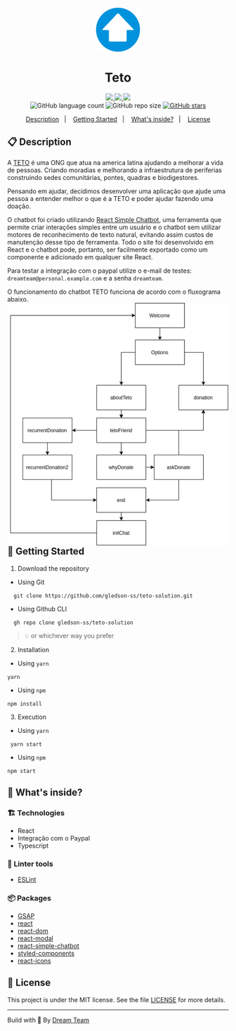 <p align="center">
  <img alt="Your icon here" src="Group_4_1.png" width="100"/>
</p>
<h1 align="center">
  Teto
</h1>

<!-- Badges -->
<p align="center">
  <!-- if your  -->
  <a href="https://github.com/gledson-ss/teto-solution/graphs/commit-activity" alt="Maintenance">
    <img src="https://img.shields.io/badge/Maintained%3F-yes-1EAE72.svg" />
  </a>

  <!-- if your app is a website -->
  <a href="https://doe-teto.netlify.app/" alt="Website https://doe-teto.netlify.app/">
    <img src="https://img.shields.io/website-up-down-1EAE72-red/https/doe-teto.netlify.app/" />
  </a>

  <!-- License -->
  <a href="./LICENSE" alt="License: MIT">
    <img src="https://img.shields.io/badge/License-MIT-1EAE72.svg" />
  </a>

  <br/>

  <img alt="GitHub language count" src="https://img.shields.io/github/languages/count/gledson-ss/teto-solution?color=blue">

  <!-- GitHub repo size -->
  <img alt="GitHub repo size" src="https://img.shields.io/github/repo-size/gledson-ss/teto-solution">

  <!-- Social -->
  <a href="https://github.com/gledson-ss/teto-solution/stargazers">
    <img alt="GitHub stars" src="https://img.shields.io/github/stars/gledson-ss/teto-solution?style=social">
  </a>

  <!-- more badges here -> https://gist.github.com/tterb/982ae14a9307b80117dbf49f624ce0e8 -->
</p>

<!-- summary -->
<p align="center">
  <a href="#clipboard-description">Description</a>&nbsp;&nbsp;&nbsp;|&nbsp;&nbsp;&nbsp;
  <a href="#rocket-getting-started">Getting Started</a>&nbsp;&nbsp;&nbsp;|&nbsp;&nbsp;&nbsp;
  <a href="#-whats-inside">What's inside?</a>&nbsp;&nbsp;&nbsp;|&nbsp;&nbsp;&nbsp;
  <a href="#memo-license">License</a>
</p>

## :clipboard: Description
A [TETO](https://www.techo.org/brasil/teto/) é uma ONG que atua na america latina ajudando a melhorar a vida de pessoas. Criando moradias e melhorando a infraestrutura de periferias construindo sedes comunitárias, pontes, quadras e biodigestores.

Pensando em ajudar, decidimos desenvolver uma aplicação que ajude uma pessoa a entender melhor o que é a TETO e poder ajudar fazendo uma doação.

O chatbot foi criado utilizando [React Simple Chatbot](https://lucasbassetti.com.br/react-simple-chatbot/), uma ferramenta que permite criar interações simples entre um usuário e o chatbot sem utilizar motores de reconhecimento de texto natural, evitando assim custos de manutenção desse tipo de ferramenta.  Todo o site foi desenvolvido em React e o chatbot pode, portanto, ser facilmente exportado como um componente e adicionado em qualquer site React.

Para testar a integração com o paypal utilize o e-mail de testes: `dreamteam@personal.example.com` e a senha `dreamteam`.

O funcionamento do chatbot TETO funciona de acordo com o fluxograma abaixo.
<img src="./chatbot_flowchart.png"
     alt="Markdown Monster icon"
     style="float: left; margin-right: 10px;" />


## :rocket: Getting Started

1. Download the repository

  - Using Git
```shell
  git clone https://github.com/gledson-ss/teto-solution.git
```
  - Using Github CLI
```shell
  gh repo clone gledson-ss/teto-solution
```
  > :bulb: or whichever way you prefer

2. Installation
  - Using `yarn`
   ```shell
   yarn
   ```
  - Using `npm`
   ```shell
   npm install
   ```

3. Execution
  - Using `yarn`

  ```shell
   yarn start
  ```
  - Using `npm`
   ```shell
   npm start
   ```

## 🧐 What's inside?

### :building_construction: Technologies
  - React
  - Integração com o Paypal
  - Typescript

### :lipstick: Linter tools
  - [ESLint](https://eslint.org/)


### :package: Packages
  - [GSAP](https://www.npmjs.com/package/react-gsap)
  - [react](https://www.npmjs.com/package/react)
  - [react-dom](https://www.npmjs.com/package/react-dom)
  - [react-modal](https://www.npmjs.com/package/react-modal)
  - [react-simple-chatbot](https://www.npmjs.com/package/react-simple-chatbot)
  - [styled-components](https://www.npmjs.com/package/styled-components)
  - [react-icons](https://www.npmjs.com/package/react-icons)


## :memo: License

This project is under the MIT license. See the file [LICENSE](LICENSE) for more details.

---

Build with 💙 By [Dream Team](https://github.com/henry-ns/mountbot/wiki/Authors)
